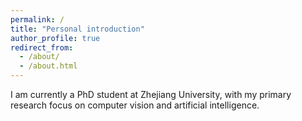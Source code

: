 ```yaml
---
permalink: /
title: "Personal introduction"
author_profile: true
redirect_from: 
  - /about/
  - /about.html
---
```


I am currently a PhD student at Zhejiang University, with my primary research focus on computer vision and artificial intelligence.
